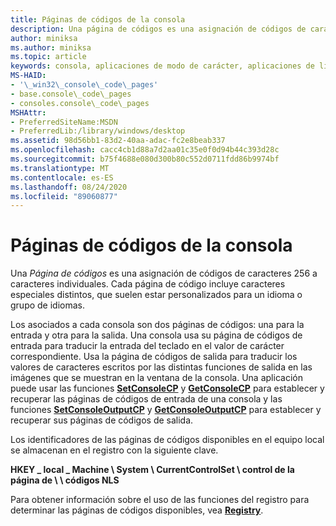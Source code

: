 ```yaml
---
title: Páginas de códigos de la consola
description: Una página de códigos es una asignación de códigos de caracteres 256 a caracteres individuales. Cada página de código incluye caracteres especiales distintos, que suelen estar personalizados para un idioma o grupo de idiomas.
author: miniksa
ms.author: miniksa
ms.topic: article
keywords: consola, aplicaciones de modo de carácter, aplicaciones de línea de comandos, aplicaciones de terminal, API de consola
MS-HAID:
- '\_win32\_console\_code\_pages'
- base.console\_code\_pages
- consoles.console\_code\_pages
MSHAttr:
- PreferredSiteName:MSDN
- PreferredLib:/library/windows/desktop
ms.assetid: 98d56bb1-83d2-40aa-adac-fc2e8beab337
ms.openlocfilehash: cacc4cb1d88a7d2aa01c35e0f0d94b44c393d28c
ms.sourcegitcommit: b75f4688e080d300b80c552d0711fdd86b9974bf
ms.translationtype: MT
ms.contentlocale: es-ES
ms.lasthandoff: 08/24/2020
ms.locfileid: "89060877"
---
```

# <a name="console-code-pages"></a>Páginas de códigos de la consola


Una *Página de códigos* es una asignación de códigos de caracteres 256 a caracteres individuales. Cada página de código incluye caracteres especiales distintos, que suelen estar personalizados para un idioma o grupo de idiomas.

Los asociados a cada consola son dos páginas de códigos: una para la entrada y otra para la salida. Una consola usa su página de códigos de entrada para traducir la entrada del teclado en el valor de carácter correspondiente. Usa la página de códigos de salida para traducir los valores de caracteres escritos por las distintas funciones de salida en las imágenes que se muestran en la ventana de la consola. Una aplicación puede usar las funciones [**SetConsoleCP**](setconsolecp.md) y [**GetConsoleCP**](getconsolecp.md) para establecer y recuperar las páginas de códigos de entrada de una consola y las funciones [**SetConsoleOutputCP**](setconsoleoutputcp.md) y [**GetConsoleOutputCP**](getconsoleoutputcp.md) para establecer y recuperar sus páginas de códigos de salida.

Los identificadores de las páginas de códigos disponibles en el equipo local se almacenan en el registro con la siguiente clave.

**HKEY \_ local \_ Machine \\ System \\ CurrentControlSet \\ control de la página de \\ \\ códigos NLS**

Para obtener información sobre el uso de las funciones del registro para determinar las páginas de códigos disponibles, vea [**Registry**](https://msdn.microsoft.com/library/windows/desktop/ms724871).

 

 





